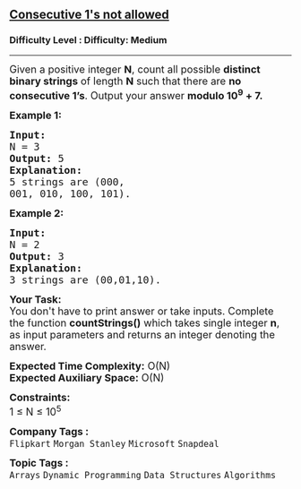 <h2><a href="https://www.geeksforgeeks.org/problems/consecutive-1s-not-allowed1912/1?page=4&company=Microsoft&status=unsolved&sortBy=submissions">Consecutive 1's not allowed</a></h2><h3>Difficulty Level : Difficulty: Medium</h3><hr><div class="problems_problem_content__Xm_eO"><p><span style="font-size: 18px;">Given a positive integer <strong>N</strong>, count all possible <strong>distinct binary strings</strong> of length <strong>N</strong> such that there are <strong>no consecutive 1’s</strong>. Output your answer <strong>modulo 10<sup>9</sup> + 7.</strong></span></p>
<p><span style="font-size: 18px;"><strong>Example 1:</strong></span></p>
<pre><span style="font-size: 18px;"><strong>Input:
</strong>N = 3
<strong>Output:</strong> 5
<strong>Explanation:<br></strong>5 strings are (000,
001, 010, 100, 101).
</span></pre>
<p><span style="font-size: 18px;"><strong>Example 2:</strong></span></p>
<pre><span style="font-size: 18px;"><strong>Input:
</strong>N = 2
<strong>Output:</strong> 3
<strong>Explanation:</strong>&nbsp;<br>3 strings are (00,01,10).
</span></pre>
<p><span style="font-size: 18px;"><strong>Your Task:</strong><br>You don't have to print answer or take inputs. Complete the function <strong>countStrings()</strong>&nbsp;which takes single&nbsp;integer&nbsp;<strong>n</strong>, as input parameters and returns an integer denoting the answer.&nbsp;</span></p>
<p><span style="font-size: 18px;"><strong>Expected Time Complexity:</strong>&nbsp;O(N)<br><strong>Expected Auxiliary Space:</strong>&nbsp;O(N)</span></p>
<p><span style="font-size: 18px;"><strong>Constraints:</strong><br>1 ≤ N ≤ 10<sup>5</sup></span></p></div><p><span style=font-size:18px><strong>Company Tags : </strong><br><code>Flipkart</code>&nbsp;<code>Morgan Stanley</code>&nbsp;<code>Microsoft</code>&nbsp;<code>Snapdeal</code>&nbsp;<br><p><span style=font-size:18px><strong>Topic Tags : </strong><br><code>Arrays</code>&nbsp;<code>Dynamic Programming</code>&nbsp;<code>Data Structures</code>&nbsp;<code>Algorithms</code>&nbsp;